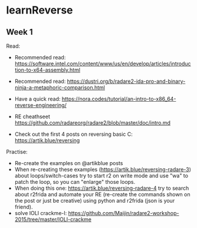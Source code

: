 # learnReverse

## Week 1
Read:

- Recommended read: https://software.intel.com/content/www/us/en/develop/articles/introduction-to-x64-assembly.html
- Recommended read: https://dustri.org/b/radare2-ida-pro-and-binary-ninja-a-metaphoric-comparison.html
- Have a quick read: https://nora.codes/tutorial/an-intro-to-x86_64-reverse-engineering/
- RE cheathseet https://github.com/radareorg/radare2/blob/master/doc/intro.md

- Check out the first 4 posts on reversing basic C: https://artik.blue/reversing

Practise:

- Re-create the examples on @artikblue posts
- When re-creating these examples (https://artik.blue/reversing-radare-3) about loops/switch-cases try to start r2 on write mode and use "wa" to patch the loop, so you can "enlarge" those loops.
- When doing this one: https://artik.blue/reversing-radare-4 try to search about r2frida and automate your RE (re-create the commands shown on the post or just be creative) using python and r2frida (json is your friend).
- solve IOLI crackme-I: https://github.com/Maijin/radare2-workshop-2015/tree/master/IOLI-crackme


